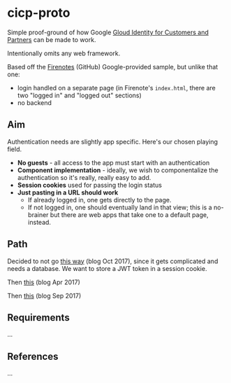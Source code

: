 # cicp-proto

Simple proof-ground of how Google [Gloud Identity for Customers and Partners](https://cloud.google.com/identity-cp/) can be made to work.

Intentionally omits any web framework.

Based off the [Firenotes](https://github.com/GoogleCloudPlatform/python-docs-samples/tree/master/appengine/standard/firebase/firenotes) (GitHub) Google-provided sample, but unlike that one:

- login handled on a separate page (in Firenote's `index.html`, there are two "logged in" and "logged out" sections)
- no backend

## Aim

Authentication needs are slightly app specific. Here's our chosen playing field.

- **No guests** - all access to the app must start with an authentication
- **Component implementation** - ideally, we wish to componentalize the authentication so it's really, really easy to add.
- **Session cookies** used for passing the login status
- **Just pasting in a URL should work**
	- If already logged in, one gets directly to the page.
	- If not logged in, one should eventually land in that view; this is a no-brainer but there are web apps that take one to a default page, instead.

## Path

Decided to not go [this way](https://medium.com/@evangow/server-authentication-basics-express-sessions-passport-and-curl-359b7456003d) (blog Oct 2017), since it gets complicated and needs a database. We want to store a JWT token in a session cookie.

Then [this](https://www.codementor.io/mayowa.a/how-to-build-a-simple-session-based-authentication-system-with-nodejs-from-scratch-6vn67mcy3) (blog Apr 2017) 

Then [this](https://paweljw.github.io/2017/09/vue.js-front-end-app-part-3-authentication/) (blog Sep 2017)


## Requirements

...

## References

...

